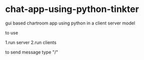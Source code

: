 # chat-app-using-python-tinkter
gui based chartroom app using python in a client server model


to use 

1.run server
2.run clients

to send message type "/<username you want to send message to><space><the message>"
